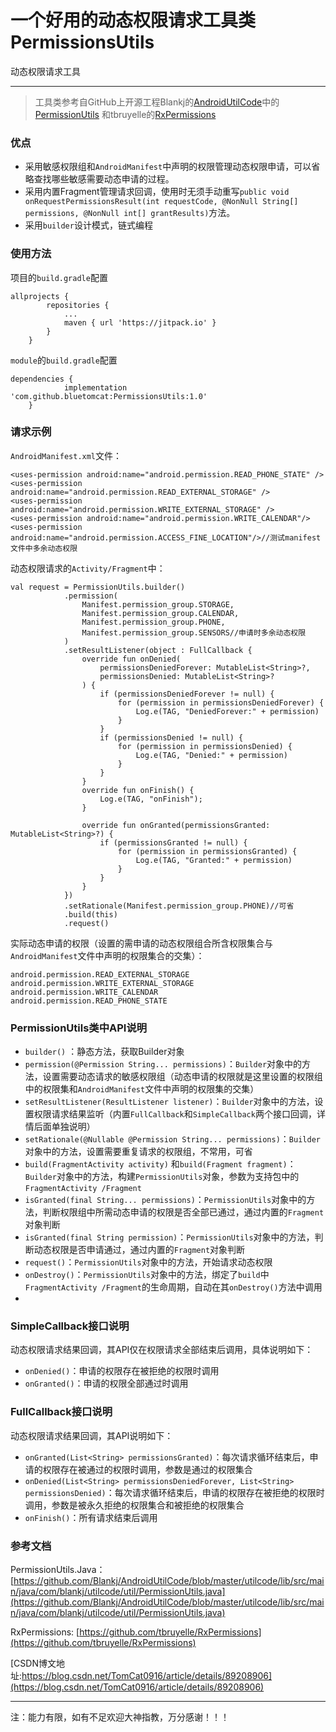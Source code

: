 # 一个好用的动态权限请求工具类PermissionsUtils
动态权限请求工具
____________
> 工具类参考自GitHub上开源工程Blankj的[AndroidUtilCode](https://github.com/Blankj/AndroidUtilCode)中的[PermissionUtils](https://github.com/Blankj/AndroidUtilCode/blob/master/utilcode/lib/src/main/java/com/blankj/utilcode/util/PermissionUtils.java) 和tbruyelle的[RxPermissions](https://github.com/tbruyelle/RxPermissions)

### 优点
 - 采用敏感权限组和`AndroidManifest`中声明的权限管理动态权限申请，可以省略查找哪些敏感需要动态申请的过程。
 - 采用内置Fragment管理请求回调，使用时无须手动重写`public void onRequestPermissionsResult(int requestCode, @NonNull String[] permissions, @NonNull int[] grantResults)`方法。
 - 采用`builder`设计模式，链式编程

### 使用方法
项目的`build.gradle`配置

```
allprojects {
		repositories {
			...
			maven { url 'https://jitpack.io' }
		}
	}
```
`module`的`build.gradle`配置
```
dependencies {
	        implementation 'com.github.bluetomcat:PermissionsUtils:1.0'
	}
```

### 请求示例
`AndroidManifest.xml`文件：
```
<uses-permission android:name="android.permission.READ_PHONE_STATE" />
<uses-permission android:name="android.permission.READ_EXTERNAL_STORAGE" />
<uses-permission android:name="android.permission.WRITE_EXTERNAL_STORAGE" />
<uses-permission android:name="android.permission.WRITE_CALENDAR"/>
<uses-permission android:name="android.permission.ACCESS_FINE_LOCATION"/>//测试manifest文件中多余动态权限
```
动态权限请求的`Activity/Fragment`中：
```
val request = PermissionUtils.builder()
            .permission(
                Manifest.permission_group.STORAGE,
                Manifest.permission_group.CALENDAR,
                Manifest.permission_group.PHONE,
                Manifest.permission_group.SENSORS//申请时多余动态权限
            )
            .setResultListener(object : FullCallback {
                override fun onDenied(
                    permissionsDeniedForever: MutableList<String>?,
                    permissionsDenied: MutableList<String>?
                ) {
                    if (permissionsDeniedForever != null) {
                        for (permission in permissionsDeniedForever) {
                            Log.e(TAG, "DeniedForever:" + permission)
                        }
                    }
                    if (permissionsDenied != null) {
                        for (permission in permissionsDenied) {
                            Log.e(TAG, "Denied:" + permission)
                        }
                    }
                }
                override fun onFinish() {
                    Log.e(TAG, "onFinish");
                }

                override fun onGranted(permissionsGranted: MutableList<String>?) {
                    if (permissionsGranted != null) {
                        for (permission in permissionsGranted) {
                            Log.e(TAG, "Granted:" + permission)
                        }
                    }
                }
            })
            .setRationale(Manifest.permission_group.PHONE)//可省
            .build(this)
            .request()
```
实际动态申请的权限（设置的需申请的动态权限组合所含权限集合与`AndroidManifest`文件中声明的权限集合的交集）：

```
android.permission.READ_EXTERNAL_STORAGE
android.permission.WRITE_EXTERNAL_STORAGE
android.permission.WRITE_CALENDAR
android.permission.READ_PHONE_STATE
```

### PermissionUtils类中API说明

 - `builder()` ：静态方法，获取Builder对象
 - `permission(@Permission String... permissions)`：`Builder`对象中的方法，设置需要动态请求的敏感权限组（动态申请的权限就是这里设置的权限组中的权限集和`AndroidManifest`文件中声明的权限集的交集）
 -  `setResultListener(ResultListener listener)`：`Builder`对象中的方法，设置权限请求结果监听（内置`FullCallback`和`SimpleCallback`两个接口回调，详情后面单独说明）
 - `setRationale(@Nullable @Permission String... permissions)`：`Builder`对象中的方法，设置需要重复请求的权限组，不常用，可省
 - `build(FragmentActivity activity)` 和`build(Fragment fragment)`：`Builder`对象中的方法，构建`PermissionUtils`对象，参数为支持包中的`FragmentActivity /Fragment` 
 - `isGranted(final String... permissions)`：`PermissionUtils`对象中的方法，判断权限组中所需动态申请的权限是否全部已通过，通过内置的`Fragment`对象判断
 - `isGranted(final String permission)`：`PermissionUtils`对象中的方法，判断动态权限是否申请通过，通过内置的`Fragment`对象判断
 - `request()`：`PermissionUtils`对象中的方法，开始请求动态权限
 - `onDestroy()`：`PermissionUtils`对象中的方法，绑定了`build`中`FragmentActivity /Fragment`的生命周期，自动在其`onDestroy()`方法中调用
 - 
 ### SimpleCallback接口说明
 动态权限请求结果回调，其API仅在权限请求全部结束后调用，具体说明如下：
 - `onDenied()`：申请的权限存在被拒绝的权限时调用
 - `onGranted()`：申请的权限全部通过时调用
 
 ### FullCallback接口说明
 动态权限请求结果回调，其API说明如下：
 - `onGranted(List<String> permissionsGranted)`：每次请求循环结束后，申请的权限存在被通过的权限时调用，参数是通过的权限集合
 - `onDenied(List<String> permissionsDeniedForever, List<String> permissionsDenied)`：每次请求循环结束后，申请的权限存在被拒绝的权限时调用，参数是被永久拒绝的权限集合和被拒绝的权限集合
 - `onFinish()`：所有请求结束后调用
### 参考文档
PermissionUtils.Java：[https://github.com/Blankj/AndroidUtilCode/blob/master/utilcode/lib/src/main/java/com/blankj/utilcode/util/PermissionUtils.java](https://github.com/Blankj/AndroidUtilCode/blob/master/utilcode/lib/src/main/java/com/blankj/utilcode/util/PermissionUtils.java)

RxPermissions:
[https://github.com/tbruyelle/RxPermissions](https://github.com/tbruyelle/RxPermissions)

[CSDN博文地址:https://blog.csdn.net/TomCat0916/article/details/89208906](https://blog.csdn.net/TomCat0916/article/details/89208906)
__________
注：能力有限，如有不足欢迎大神指教，万分感谢！！！
